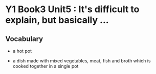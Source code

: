# Y1 Book3 Unit5 : It's difficult to explain, but basically ...

## Vocabulary

* a hot pot
 - a dish made with mixed vegetables, meat, fish and broth which is cooked together in a single pot


